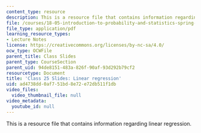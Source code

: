 ```yaml
---
content_type: resource
description: This is a resource file that contains information regarding linear regression.
file: /courses/18-05-introduction-to-probability-and-statistics-spring-2014/ad4738dd0af751bd8e72e72db511f1db_MIT18_05S14_class25slides.pdf
file_type: application/pdf
learning_resource_types:
- Lecture Notes
license: https://creativecommons.org/licenses/by-nc-sa/4.0/
ocw_type: OCWFile
parent_title: Class Slides
parent_type: CourseSection
parent_uid: 94de8151-483a-826f-90af-93d292b79cf2
resourcetype: Document
title: 'Class 25 Slides: Linear regression'
uid: ad4738dd-0af7-51bd-8e72-e72db511f1db
video_files:
  video_thumbnail_file: null
video_metadata:
  youtube_id: null
---
```

This is a resource file that contains information regarding linear regression.